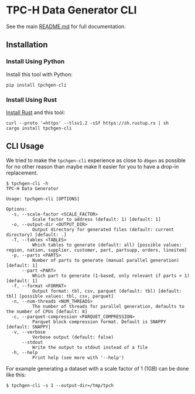 # TPC-H Data Generator CLI

See the main [README.md](https://github.com/clflushopt/tpchgen-rs) for full documentation.

## Installation

### Install Using Python

Install this tool with Python:
```shell
pip install tpchgen-cli
```

### Install Using Rust

[Install Rust](https://www.rust-lang.org/tools/install) and this tool:

```shell
curl --proto '=https' --tlsv1.2 -sSf https://sh.rustup.rs | sh
cargo install tpchgen-cli
```

## CLI Usage
We tried to make the `tpchgen-cli` experience as close to `dbgen` as possible for no other
reason than maybe make it easier for you to have a drop-in replacement.

```shell
$ tpchgen-cli -h
TPC-H Data Generator

Usage: tpchgen-cli [OPTIONS]

Options:
  -s, --scale-factor <SCALE_FACTOR>
          Scale factor to address (default: 1) [default: 1]
  -o, --output-dir <OUTPUT_DIR>
          Output directory for generated files (default: current directory) [default: .]
  -T, --tables <TABLES>
          Which tables to generate (default: all) [possible values: region, nation, supplier, customer, part, partsupp, orders, lineitem]
  -p, --parts <PARTS>
          Number of parts to generate (manual parallel generation) [default: 1]
      --part <PART>
          Which part to generate (1-based, only relevant if parts > 1) [default: 1]
  -f, --format <FORMAT>
          Output format: tbl, csv, parquet (default: tbl) [default: tbl] [possible values: tbl, csv, parquet]
  -n, --num-threads <NUM_THREADS>
          The number of threads for parallel generation, defaults to the number of CPUs [default: 8]
  -c, --parquet-compression <PARQUET_COMPRESSION>
          Parquet block compression format. Default is SNAPPY [default: SNAPPY]
  -v, --verbose
          Verbose output (default: false)
      --stdout
          Write the output to stdout instead of a file
  -h, --help
          Print help (see more with '--help')
```

For example generating a dataset with a scale factor of 1 (1GB) can be done like this:
```shell
$ tpchgen-cli -s 1 --output-dir=/tmp/tpch
```

